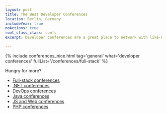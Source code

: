 ```yaml
---
layout: post
title: The Best Developer Conferences
location: Berlin, Germany
includeYear: true
noActions: true
root_class_class: confs
excerpt: Developer conferences are a great place to network with like-minded developers and learn from the best software engineers in our field. Thousands of conferences happening around the world, but not all of them are equally good. Below is my list of best developer conferences to attend. I personally attended every conference on the list. 

---
```


{% include conferences_nice.html tag='general' what='developer conferences' fullList='/conferences/full-stack' %}

Hungry for more?

* [Full-stack conferences](/conferences/full-stack)
* [.NET conferences](/conferences/dotnet)
* [DevOps conferences](/conferences/devops)
* [Java conferences](/conferences/ultimate-list-of-java-conferences)
* [JS and Web conferences](/conferences/javascript-and-web)
* [PHP conferences](/conferences/php)